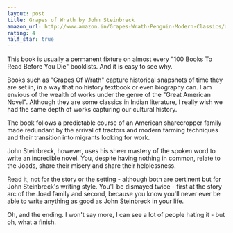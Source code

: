 ```yaml
---
layout: post
title: Grapes of Wrath by John Steinbreck
amazon_url: http://www.amazon.in/Grapes-Wrath-Penguin-Modern-Classics/dp/0141185066/ref=sr_1_1?ie=UTF8&qid=1482345786&sr=8-1&keywords=grapes+of+wrath
rating: 4
half_star: true
---
```


This book is usually a permanent fixture on almost every "100 Books To Read
Before You Die" booklists. And it is easy to see why.

Books such as "Grapes Of Wrath" capture historical snapshots of time they are
set in, in a way that no history textbook or even biography can. I am
envious of the wealth of works under the genre of the "Great American Novel".
Although they are some classics in Indian literature, I really wish we had the
same depth of works capturing our cultural history.

The book follows a predictable course of an American sharecropper family made
redundant by the arrival of tractors and modern farming techniques and their
transition into migrants looking for work.

John Steinbreck, however, uses his sheer mastery of the spoken word to write
an incredible novel. You, despite having nothing in common, relate to the Joads,
share their misery and share their helplessness. 

Read it, not for the story or the setting - although both are pertinent but
for John Steinbreck's writing style. You'll be dismayed twice - first at
the story arc of the Joad family and second, because you know you'll never
ever be able to write anything as good as John Steinbreck in your life.

Oh, and the ending. I won't say more, I can see a lot of people hating it -
but oh, what a finish.
